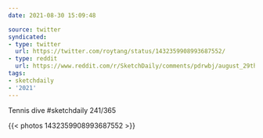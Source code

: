 ```yaml
---
date: 2021-08-30 15:09:48

source: twitter
syndicated:
- type: twitter
  url: https://twitter.com/roytang/status/1432359908993687552/
- type: reddit
  url: https://www.reddit.com/r/SketchDaily/comments/pdrwbj/august_29th_tennis/haxveu5/
tags:
- sketchdaily
- '2021'
---
```


Tennis dive #sketchdaily 241/365 

{{< photos 1432359908993687552 >}}